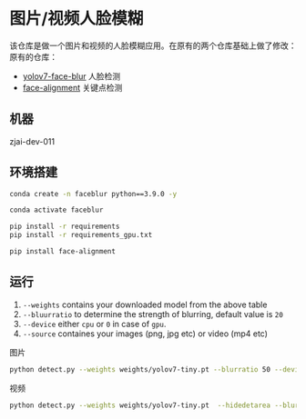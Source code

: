
# 图片/视频人脸模糊

该仓库是做一个图片和视频的人脸模糊应用。在原有的两个仓库基础上做了修改：
原有的仓库：
- [yolov7-face-blur](https://github.com/FareedKhan-dev/yolov7-face-blur) 人脸检测
- [face-alignment](https://github.com/1adrianb/face-alignment) 关键点检测



## 机器
zjai-dev-011

## 环境搭建
```sh
conda create -n faceblur python==3.9.0 -y
```

```sh
conda activate faceblur
```

```sh
pip install -r requirements
pip install -r requirements_gpu.txt
```

```sh
pip install face-alignment
```

## 运行
1. `--weights` contains your downloaded model from the above table
2. `--bluurratio` to determine the strength of blurring, default value is `20`
3. `--device` either `cpu` or `0` in case of `gpu`.
4. `--source` containes your images (png, jpg etc) or video (mp4 etc)

图片
```sh
python detect.py --weights weights/yolov7-tiny.pt --blurratio 50 --device 0 --source data/images/22_Picnic_Picnic_22_10.jpg

```
视频
```sh
python detect.py --weights weights/yolov7-tiny.pt  --hidedetarea --blurratio 50 --device 0 --source data/JIA/1.mp4
```
